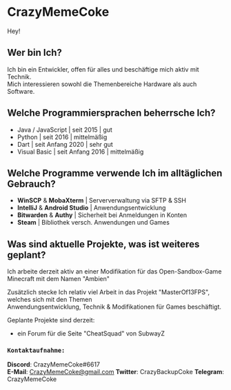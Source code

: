 # CrazyMemeCoke
Hey!

## Wer bin Ich?
Ich bin ein Entwickler, offen für alles und beschäftige mich aktiv mit Technik.\
Mich interessieren sowohl die Themenbereiche Hardware als auch Software.

## Welche Programmiersprachen beherrsche Ich?

- Java / JavaScript | seit 2015 | gut
- Python | seit 2016 | mittelmäßig
- Dart | seit Anfang 2020 | sehr gut
- Visual Basic | seit Anfang 2016 | mittelmäßig

## Welche Programme verwende Ich im alltäglichen Gebrauch?

- **WinSCP** & **MobaXterm** | Serververwaltung via SFTP & SSH
- **IntelliJ** & **Android Studio** | Anwendungsentwicklung
- **Bitwarden** & **Authy** | Sicherheit bei Anmeldungen in Konten
- **Steam** | Bibliothek versch. Anwendungen und Games

## Was sind aktuelle Projekte, was ist weiteres geplant?
Ich arbeite derzeit aktiv an einer Modifikation für das Open-Sandbox-Game Minecraft mit dem Namen "Ambien"

Zusätzlich stecke Ich relativ viel Arbeit in das Projekt "MasterOf13FPS", welches sich mit den Themen\
Anwendungsentwicklung, Technik & Modifikationen für Games beschäftigt.

Geplante Projekte sind derzeit:
- ein Forum für die Seite "CheatSquad" von SubwayZ

### ```Kontaktaufnahme:```
**Discord**: CrazyMemeCoke#6617\
**E-Mail**: CrazyMemeCoke@gmail.com
**Twitter**: CrazyBackupCoke
**Telegram**: CrazyMemeCoke
